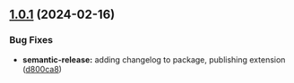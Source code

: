 ## [1.0.1](https://github.com/kranners/nodash/compare/v1.0.0...v1.0.1) (2024-02-16)


### Bug Fixes

* **semantic-release:** adding changelog to package, publishing extension ([d800ca8](https://github.com/kranners/nodash/commit/d800ca8d028697b1eb6c0e39cdd7cd83b101ecb9))
